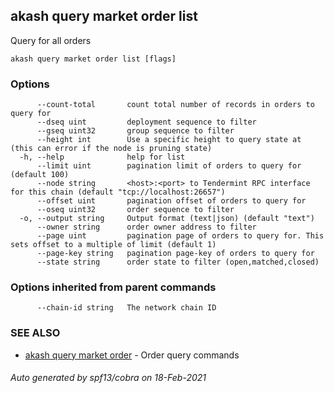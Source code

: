 ## akash query market order list

Query for all orders

```
akash query market order list [flags]
```

### Options

```
      --count-total       count total number of records in orders to query for
      --dseq uint         deployment sequence to filter
      --gseq uint32       group sequence to filter
      --height int        Use a specific height to query state at (this can error if the node is pruning state)
  -h, --help              help for list
      --limit uint        pagination limit of orders to query for (default 100)
      --node string       <host>:<port> to Tendermint RPC interface for this chain (default "tcp://localhost:26657")
      --offset uint       pagination offset of orders to query for
      --oseq uint32       order sequence to filter
  -o, --output string     Output format (text|json) (default "text")
      --owner string      order owner address to filter
      --page uint         pagination page of orders to query for. This sets offset to a multiple of limit (default 1)
      --page-key string   pagination page-key of orders to query for
      --state string      order state to filter (open,matched,closed)
```

### Options inherited from parent commands

```
      --chain-id string   The network chain ID
```

### SEE ALSO

* [akash query market order](akash_query_market_order.md)	 - Order query commands

###### Auto generated by spf13/cobra on 18-Feb-2021
